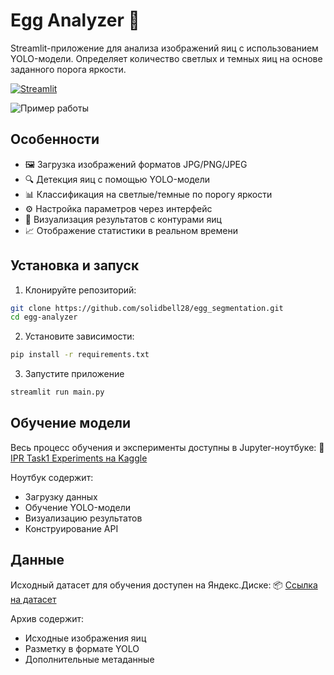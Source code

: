 # Egg Analyzer 🥚  

Streamlit-приложение для анализа изображений яиц с использованием YOLO-модели. Определяет количество светлых и темных яиц на основе заданного порога яркости.  

[![Streamlit](https://static.streamlit.io/badges/streamlit_badge_black_white.svg)](https://your-app-url.streamlit.app/)  

![Пример работы](screenshots/demo.gif)  

## Особенности  

- 🖼️ Загрузка изображений форматов JPG/PNG/JPEG  
- 🔍 Детекция яиц с помощью YOLO-модели  
- 📊 Классификация на светлые/темные по порогу яркости  
- ⚙️ Настройка параметров через интерфейс  
- 📍 Визуализация результатов с контурами яиц
- 📈 Отображение статистики в реальном времени  

## Установка и запуск  

1. Клонируйте репозиторий:
```bash 
git clone https://github.com/solidbell28/egg_segmentation.git 
cd egg-analyzer
```
2. Установите зависимости:
```bash
pip install -r requirements.txt
```
3. Запустите приложение
```bash
streamlit run main.py  
```

## Обучение модели
Весь процесс обучения и эксперименты доступны в Jupyter-ноутбуке:
🔬 [IPR Task1 Experiments на Kaggle](https://www.kaggle.com/code/kinging/ipr-task1-experiments)

Ноутбук содержит:
- Загрузку данных
- Обучение YOLO-модели
- Визуализацию результатов
- Конструирование API

## Данные
Исходный датасет для обучения доступен на Яндекс.Диске:
📦 [Ссылка на датасет](https://disk.yandex.ru/client/disk/IPR/Task_1)

Архив содержит:
- Исходные изображения яиц
- Разметку в формате YOLO
- Дополнительные метаданные
